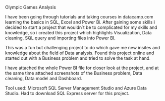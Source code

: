 Olympic Games Analysis

I have been going through tutorials and taking courses in datacamp.com learning the basics in SQL, Excel and Power Bi. After gaining some skills i decided to start a project that wouldn`t be to complicated for my skills and knowledge, so i created this project which highlights Visualization, Data cleaning, SQL query and importing files into Power BI.

This was a fun but challenging project to do which gave me new insites and knowledge about the field of Data analysis.
Found this project online and started out with a Business problem and tried to solve the task at hand.

I have attached the whole Power BI file for closer look at the project, and at the same time attached screenshots of the Business problem, Data cleaning, Data model and Dashboard.

Tool used: Microsoft SQL Server Management Studio and Azure Data Studio. Had to download SQL Express server for this project.
